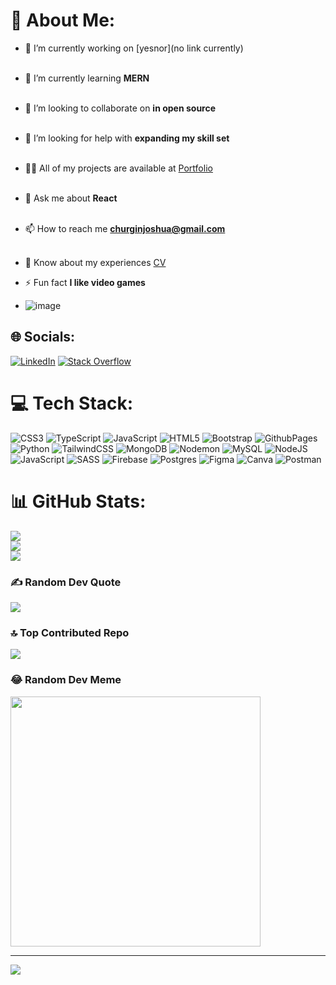 # 💫 About Me:
- 🔭 I’m currently working on [yesnor](no link currently)<br><br>
- 🌱 I’m currently learning **MERN**<br><br>
- 👯 I’m looking to collaborate on **in open source**<br><br>
- 🤝 I’m looking for help with **expanding my skill set**<br><br>
- 👨‍💻 All of my projects are available at [Portfolio](https://jchurgin.github.io/vite-project-portfolio/)<br><br>
- 💬 Ask me about **React**<br><br>
- 📫 How to reach me **churginjoshua@gmail.com**<br><br>
- 📄 Know about my experiences [CV](https://docs.google.com/document/d/1T1tvR8KhDKWQSXcnI3kF9oZy_LE3wdJ-KNc1_AA9I2E/edit?usp=sharing)
- ⚡ Fun fact **I like video games**

- ![image](https://www.codewars.com/users/JChurgin/badges/small)


## 🌐 Socials:
[![LinkedIn](https://img.shields.io/badge/LinkedIn-%230077B5.svg?logo=linkedin&logoColor=white)](https://linkedin.com/in/https://www.linkedin.com/in/joshua-churgin/) [![Stack Overflow](https://img.shields.io/badge/-Stackoverflow-FE7A16?logo=stack-overflow&logoColor=white)](https://stackoverflow.com/users/joshua) 

# 💻 Tech Stack:
![CSS3](https://img.shields.io/badge/css3-%231572B6.svg?style=for-the-badge&logo=css3&logoColor=white) ![TypeScript](https://img.shields.io/badge/typescript-%23007ACC.svg?style=for-the-badge&logo=typescript&logoColor=white) ![JavaScript](https://img.shields.io/badge/javascript-%23323330.svg?style=for-the-badge&logo=javascript&logoColor=%23F7DF1E) ![HTML5](https://img.shields.io/badge/html5-%23E34F26.svg?style=for-the-badge&logo=html5&logoColor=white) ![Bootstrap](https://img.shields.io/badge/bootstrap-%238511FA.svg?style=for-the-badge&logo=bootstrap&logoColor=white) ![GithubPages](https://img.shields.io/badge/github%20pages-121013?style=for-the-badge&logo=github&logoColor=white) ![Python](https://img.shields.io/badge/python-3670A0?style=for-the-badge&logo=python&logoColor=ffdd54) ![TailwindCSS](https://img.shields.io/badge/tailwindcss-%2338B2AC.svg?style=for-the-badge&logo=tailwind-css&logoColor=white) ![MongoDB](https://img.shields.io/badge/MongoDB-%234ea94b.svg?style=for-the-badge&logo=mongodb&logoColor=white) ![Nodemon](https://img.shields.io/badge/NODEMON-%23323330.svg?style=for-the-badge&logo=nodemon&logoColor=%BBDEAD) ![MySQL](https://img.shields.io/badge/mysql-%2300000f.svg?style=for-the-badge&logo=mysql&logoColor=white) ![NodeJS](https://img.shields.io/badge/node.js-6DA55F?style=for-the-badge&logo=node.js&logoColor=white) ![JavaScript](https://img.shields.io/badge/javascript-%23323330.svg?style=for-the-badge&logo=javascript&logoColor=%23F7DF1E) ![SASS](https://img.shields.io/badge/SASS-hotpink.svg?style=for-the-badge&logo=SASS&logoColor=white) ![Firebase](https://img.shields.io/badge/Firebase-039BE5?style=for-the-badge&logo=Firebase&logoColor=white) ![Postgres](https://img.shields.io/badge/postgres-%23316192.svg?style=for-the-badge&logo=postgresql&logoColor=white) ![Figma](https://img.shields.io/badge/figma-%23F24E1E.svg?style=for-the-badge&logo=figma&logoColor=white) ![Canva](https://img.shields.io/badge/Canva-%2300C4CC.svg?style=for-the-badge&logo=Canva&logoColor=white) ![Postman](https://img.shields.io/badge/Postman-FF6C37?style=for-the-badge&logo=postman&logoColor=white)
# 📊 GitHub Stats:
![](https://github-readme-stats.vercel.app/api?username=JChurgin&theme=dark&hide_border=false&include_all_commits=true&count_private=false)<br/> ![](https://github-readme-streak-stats.herokuapp.com/?user=JChurgin&theme=dark&hide_border=false)<br/>
![](https://github-readme-stats.vercel.app/api/top-langs/?username=JChurgin&theme=dark&hide_border=false&include_all_commits=true&count_private=false&layout=compact)

### ✍️ Random Dev Quote
![](https://quotes-github-readme.vercel.app/api?type=horizontal&theme=radical)

### 🔝 Top Contributed Repo
![](https://github-contributor-stats.vercel.app/api?username=JChurgin&limit=5&theme=dark&combine_all_yearly_contributions=true)

### 😂 Random Dev Meme
<img src='https://randommeme-five.vercel.app/' style="height: 400px;"/>

---
[![](https://visitcount.itsvg.in/api?id=JChurgin&icon=0&color=0)](https://visitcount.itsvg.in)

<!-- Proudly created with GPRM ( https://gprm.itsvg.in ) -->
